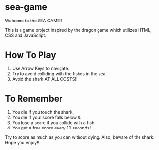 # sea-game

Welcome to the SEA GAME!!

This is a game project inspired by the dragon game which utilizes HTML, CSS and JavaScript.

# How To Play

1. Use Arrow Keys to navigate.
2. Try to avoid colliding with the fishes in the sea.
3. Avoid the shark AT ALL COSTS!!

# To Remember
1. You die if you touch the shark.
2. You die if your score falls below 0.
3. You lose a score if you collide with a fish
4. You get a free score every 10 seconds!

Try to score as much as you can without dying. Also, beware of the shark.
Hope you enjoy!!
